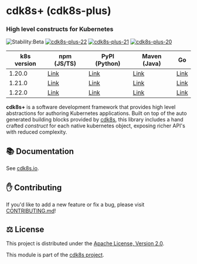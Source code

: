 # cdk8s+ (cdk8s-plus)

### High level constructs for Kubernetes

![Stability:Beta](https://img.shields.io/badge/stability-beta-orange)
[![cdk8s-plus-22](https://img.shields.io/github/workflow/status/cdk8s-team/cdk8s-plus/release-k8s.22?label=cdk8s-plus-22&logo=GitHub)](https://github.com/cdk8s-team/cdk8s-plus/actions/workflows/release-k8s.22.yml)
[![cdk8s-plus-21](https://img.shields.io/github/workflow/status/cdk8s-team/cdk8s-plus/release-k8s.21?label=cdk8s-plus-21&logo=GitHub)](https://github.com/cdk8s-team/cdk8s-plus/actions/workflows/release-k8s.21.yml)
[![cdk8s-plus-20](https://img.shields.io/github/workflow/status/cdk8s-team/cdk8s-plus/release-k8s.20?label=cdk8s-plus-20&logo=GitHub)](https://github.com/cdk8s-team/cdk8s-plus/actions/workflows/release-k8s.20.yml)

| k8s version | npm (JS/TS) | PyPI (Python) | Maven (Java) | Go |
| --- | --- | --- | --- | --- |
| 1.20.0 | [Link](https://www.npmjs.com/package/cdk8s-plus-20) | [Link](https://pypi.org/project/cdk8s-plus-20/) | [Link](https://search.maven.org/artifact/org.cdk8s/cdk8s-plus-20) | [Link](https://github.com/cdk8s-team/cdk8s-plus-go/tree/k8s.20) |
| 1.21.0 | [Link](https://www.npmjs.com/package/cdk8s-plus-21) | [Link](https://pypi.org/project/cdk8s-plus-21/) | [Link](https://search.maven.org/artifact/org.cdk8s/cdk8s-plus-21) | [Link](https://github.com/cdk8s-team/cdk8s-plus-go/tree/k8s.21) |
| 1.22.0 | [Link](https://www.npmjs.com/package/cdk8s-plus-22) | [Link](https://pypi.org/project/cdk8s-plus-22/) | [Link](https://search.maven.org/artifact/org.cdk8s/cdk8s-plus-22) | [Link](https://github.com/cdk8s-team/cdk8s-plus-go/tree/k8s.22) |

**cdk8s+** is a software development framework that provides high level
abstractions for authoring Kubernetes applications. Built on top of the auto
generated building blocks provided by [cdk8s](../cdk8s), this library includes a
hand crafted *construct* for each native kubernetes object, exposing richer
API's with reduced complexity.

## :books: Documentation

See [cdk8s.io](https://cdk8s.io/docs/latest/plus).

## :raised_hand: Contributing

If you'd like to add a new feature or fix a bug, please visit
[CONTRIBUTING.md](CONTRIBUTING.md)!

## :balance_scale: License

This project is distributed under the [Apache License, Version 2.0](./LICENSE).

This module is part of the [cdk8s project](https://github.com/cdk8s-team).









